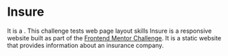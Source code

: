# Insure

It is a . This challenge tests web page layout skills
Insure is a responsive website built as part of the [Frontend Mentor Challenge](https://www.frontendmentor.io/challenges/insure-landing-page-uTU68JV8). It is a static website that provides information about an insurance company.
